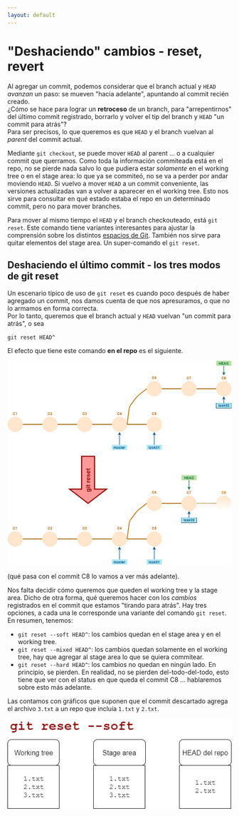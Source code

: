 ```yaml
---
layout: default
---
```


# "Deshaciendo" cambios - reset, revert
Al agregar un commit, podemos considerar que el branch actual y `HEAD` _avanzan_ un paso: se mueven "hacia adelante", apuntando al commit recién creado.  
¿Cómo se hace para lograr un **retroceso** de un branch, para "arrepentirnos" del último commit registrado, borrarlo y volver el tip del branch y `HEAD` "un commit para atrás"?  
Para ser precisos, lo que queremos es que `HEAD` y el branch vuelvan al _parent_ del commit actual.

Mediante `git checkout`, se puede mover `HEAD` al parent ... o a cualquier commit que querramos.
Como toda la información commiteada está en el repo, no se pierde nada salvo lo que pudiera estar _solamente_ en el working tree o en el stage area: lo que ya se commiteó, no se va a perder por andar moviendo `HEAD`. Si vuelvo a mover `HEAD` a un commit conveniente, las versiones actualizadas van a volver a aparecer en el working tree. 
Esto nos sirve para consultar en qué estado estaba el repo en un determinado commit, pero no para mover branches.

Para mover al mismo tiempo el `HEAD` y el branch checkouteado, está `git reset`. Este comando tiene variantes interesantes para ajustar la comprensión sobre los distintos [espacios de Git](./git-espacios). También nos sirve para quitar elementos del stage area. Un super-comando el `git reset`.


## Deshaciendo el último commit - los tres modos de git reset
Un escenario típico de uso de `git reset` es cuando poco después de haber agregado un commit, nos damos cuenta de que nos apresuramos, o que no lo armamos en forma correcta.  
Por lo tanto, queremos que el branch actual y `HEAD` vuelvan "un commit para atrás", o sea

```
git reset HEAD^
```

El efecto que tiene este comando **en el repo** es el siguiente.

![efecto de un git reset en el repo](./images/reset-in-repo.jpg)

(qué pasa con el commit C8 lo vamos a ver más adelante).

Nos falta decidir cómo queremos que queden el working tree y la stage area. Dicho de otra forma, qué queremos hacer con los _cambios_ registrados en el commit que estamos "tirando para atrás". 
Hay tres opciones, a cada una le corresponde una variante del comando `git reset`. 
En resumen, tenemos:
- `git reset --soft HEAD^`: los cambios quedan en el stage area y en el working tree.
- `git reset --mixed HEAD^`: los cambios quedan solamente en el working tree, hay que agregar al stage area lo que se quiera commitear.
- `git reset --hard HEAD^`: los cambios no quedan en ningún lado. En principio, se pierden. En realidad, no se pierden del-todo-del-todo, esto tiene que ver con el status en que queda el commit C8 ... hablaremos sobre esto más adelante.

Las contamos con gráficos que suponen que el commit descartado agrega el archivo `3.txt` a un repo que incluía `1.txt` y `2.txt`.

![reset --soft](./images/reset-soft-effect.jpg)






